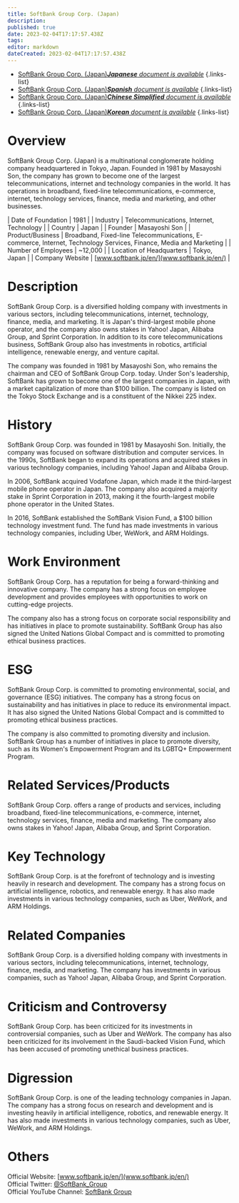```yaml
---
title: SoftBank Group Corp. (Japan)
description: 
published: true
date: 2023-02-04T17:17:57.438Z
tags: 
editor: markdown
dateCreated: 2023-02-04T17:17:57.438Z
---
```


- [SoftBank Group Corp. (Japan)***Japanese** document is available*](/ja/Knowledge-base/Dictionary/Company/softbank-group-corp-japan)
{.links-list}
- [SoftBank Group Corp. (Japan)***Spanish** document is available*](/es/Knowledge-base/Dictionary/Company/softbank-group-corp-japan)
{.links-list}
- [SoftBank Group Corp. (Japan)***Chinese Simplified** document is available*](/zh/Knowledge-base/Dictionary/Company/softbank-group-corp-japan)
{.links-list}
- [SoftBank Group Corp. (Japan)***Korean** document is available*](/ko/Knowledge-base/Dictionary/Company/softbank-group-corp-japan)
{.links-list}


# Overview
SoftBank Group Corp. (Japan) is a multinational conglomerate holding company headquartered in Tokyo, Japan. Founded in 1981 by Masayoshi Son, the company has grown to become one of the largest telecommunications, internet and technology companies in the world. It has operations in broadband, fixed-line telecommunications, e-commerce, internet, technology services, finance, media and marketing, and other businesses. 

| Date of Foundation | 1981 | 
| Industry | Telecommunications, Internet, Technology | 
| Country | Japan | 
| Founder | Masayoshi Son | 
| Product/Business | Broadband, Fixed-line Telecommunications, E-commerce, Internet, Technology Services, Finance, Media and Marketing | 
| Number of Employees | ~12,000 | 
| Location of Headquarters | Tokyo, Japan | 
| Company Website | [www.softbank.jp/en/](www.softbank.jp/en/) | 

# Description
SoftBank Group Corp. is a diversified holding company with investments in various sectors, including telecommunications, internet, technology, finance, media, and marketing. It is Japan's third-largest mobile phone operator, and the company also owns stakes in Yahoo! Japan, Alibaba Group, and Sprint Corporation. In addition to its core telecommunications business, SoftBank Group also has investments in robotics, artificial intelligence, renewable energy, and venture capital.

The company was founded in 1981 by Masayoshi Son, who remains the chairman and CEO of SoftBank Group Corp. today. Under Son's leadership, SoftBank has grown to become one of the largest companies in Japan, with a market capitalization of more than $100 billion. The company is listed on the Tokyo Stock Exchange and is a constituent of the Nikkei 225 index.

# History
SoftBank Group Corp. was founded in 1981 by Masayoshi Son. Initially, the company was focused on software distribution and computer services. In the 1990s, SoftBank began to expand its operations and acquired stakes in various technology companies, including Yahoo! Japan and Alibaba Group.

In 2006, SoftBank acquired Vodafone Japan, which made it the third-largest mobile phone operator in Japan. The company also acquired a majority stake in Sprint Corporation in 2013, making it the fourth-largest mobile phone operator in the United States.

In 2016, SoftBank established the SoftBank Vision Fund, a $100 billion technology investment fund. The fund has made investments in various technology companies, including Uber, WeWork, and ARM Holdings.

# Work Environment
SoftBank Group Corp. has a reputation for being a forward-thinking and innovative company. The company has a strong focus on employee development and provides employees with opportunities to work on cutting-edge projects.

The company also has a strong focus on corporate social responsibility and has initiatives in place to promote sustainability. SoftBank Group has also signed the United Nations Global Compact and is committed to promoting ethical business practices.

# ESG
SoftBank Group Corp. is committed to promoting environmental, social, and governance (ESG) initiatives. The company has a strong focus on sustainability and has initiatives in place to reduce its environmental impact. It has also signed the United Nations Global Compact and is committed to promoting ethical business practices.

The company is also committed to promoting diversity and inclusion. SoftBank Group has a number of initiatives in place to promote diversity, such as its Women's Empowerment Program and its LGBTQ+ Empowerment Program.

# Related Services/Products
SoftBank Group Corp. offers a range of products and services, including broadband, fixed-line telecommunications, e-commerce, internet, technology services, finance, media and marketing. The company also owns stakes in Yahoo! Japan, Alibaba Group, and Sprint Corporation.

# Key Technology
SoftBank Group Corp. is at the forefront of technology and is investing heavily in research and development. The company has a strong focus on artificial intelligence, robotics, and renewable energy. It has also made investments in various technology companies, such as Uber, WeWork, and ARM Holdings.

# Related Companies
SoftBank Group Corp. is a diversified holding company with investments in various sectors, including telecommunications, internet, technology, finance, media, and marketing. The company has investments in various companies, such as Yahoo! Japan, Alibaba Group, and Sprint Corporation.

# Criticism and Controversy
SoftBank Group Corp. has been criticized for its investments in controversial companies, such as Uber and WeWork. The company has also been criticized for its involvement in the Saudi-backed Vision Fund, which has been accused of promoting unethical business practices.

# Digression
SoftBank Group Corp. is one of the leading technology companies in Japan. The company has a strong focus on research and development and is investing heavily in artificial intelligence, robotics, and renewable energy. It has also made investments in various technology companies, such as Uber, WeWork, and ARM Holdings.

# Others
Official Website: [www.softbank.jp/en/](www.softbank.jp/en/)  
Official Twitter: [@SoftBank_Group](https://twitter.com/SoftBank_Group)  
Official YouTube Channel: [SoftBank Group](https://www.youtube.com/user/SoftBankGroup)